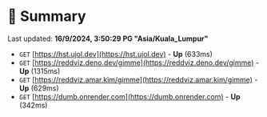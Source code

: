 # 📖 Summary
Last updated: **16/9/2024, 3:50:29 PG "Asia/Kuala_Lumpur"**

- `GET` [https://hst.ujol.dev](https://hst.ujol.dev) - **Up** (633ms)
- `GET` [https://reddviz.deno.dev/gimme](https://reddviz.deno.dev/gimme) - **Up** (1315ms)
- `GET` [https://reddviz.amar.kim/gimme](https://reddviz.amar.kim/gimme) - **Up** (629ms)
- `GET` [https://dumb.onrender.com](https://dumb.onrender.com) - **Up** (342ms)
